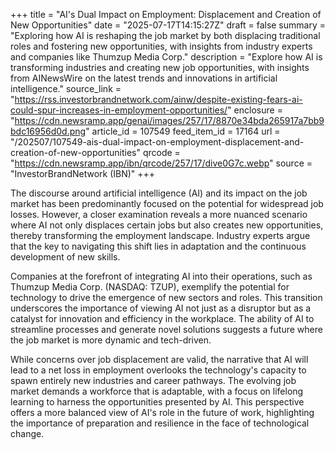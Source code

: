 +++
title = "AI's Dual Impact on Employment: Displacement and Creation of New Opportunities"
date = "2025-07-17T14:15:27Z"
draft = false
summary = "Exploring how AI is reshaping the job market by both displacing traditional roles and fostering new opportunities, with insights from industry experts and companies like Thumzup Media Corp."
description = "Explore how AI is transforming industries and creating new job opportunities, with insights from AINewsWire on the latest trends and innovations in artificial intelligence."
source_link = "https://rss.investorbrandnetwork.com/ainw/despite-existing-fears-ai-could-spur-increases-in-employment-opportunities/"
enclosure = "https://cdn.newsramp.app/genai/images/257/17/8870e34bda265917a7bb9bdc16956d0d.png"
article_id = 107549
feed_item_id = 17164
url = "/202507/107549-ais-dual-impact-on-employment-displacement-and-creation-of-new-opportunities"
qrcode = "https://cdn.newsramp.app/ibn/qrcode/257/17/dive0G7c.webp"
source = "InvestorBrandNetwork (IBN)"
+++

<p>The discourse around artificial intelligence (AI) and its impact on the job market has been predominantly focused on the potential for widespread job losses. However, a closer examination reveals a more nuanced scenario where AI not only displaces certain jobs but also creates new opportunities, thereby transforming the employment landscape. Industry experts argue that the key to navigating this shift lies in adaptation and the continuous development of new skills.</p><p>Companies at the forefront of integrating AI into their operations, such as Thumzup Media Corp. (NASDAQ: TZUP), exemplify the potential for technology to drive the emergence of new sectors and roles. This transition underscores the importance of viewing AI not just as a disruptor but as a catalyst for innovation and efficiency in the workplace. The ability of AI to streamline processes and generate novel solutions suggests a future where the job market is more dynamic and tech-driven.</p><p>While concerns over job displacement are valid, the narrative that AI will lead to a net loss in employment overlooks the technology's capacity to spawn entirely new industries and career pathways. The evolving job market demands a workforce that is adaptable, with a focus on lifelong learning to harness the opportunities presented by AI. This perspective offers a more balanced view of AI's role in the future of work, highlighting the importance of preparation and resilience in the face of technological change.</p>